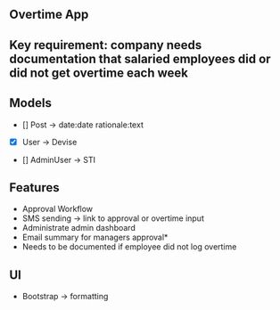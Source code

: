 ## Overtime App

## Key requirement: company needs documentation that salaried employees did or did not get overtime each week

## Models
- [] Post -> date:date rationale:text
- [x] User -> Devise
- [] AdminUser -> STI

## Features
- Approval Workflow
- SMS sending -> link to approval or overtime input
- Administrate admin dashboard
- Email summary for managers approval*
- Needs to be documented if employee did not log overtime

## UI
- Bootstrap -> formatting
